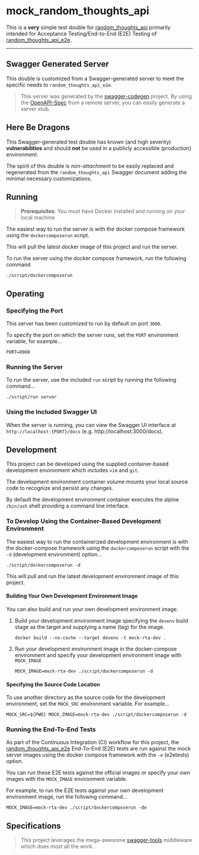 # mock_random_thoughts_api
This is a **very** simple test double for
[random_thoughts_api](https://github.com/brianjbayer/random_thoughts_api)
primarily intended for Acceptance Testing/End-to-End (E2E)
Testing of
[random_thoughts_api_e2e](https://github.com/brianjbayer/random_thoughts_api_e2e).

---

## Swagger Generated Server
This double is customized from a Swagger-generated server to meet
the specific needs to `random_thoughts_api_e2e`.

> This server was generated by the
> [swagger-codegen](https://github.com/swagger-api/swagger-codegen)
> project.  By using the [OpenAPI-Spec](https://github.com/OAI/OpenAPI-Specification)
> from a remote server, you can easily generate a server stub.

## Here Be Dragons
This Swagger-generated test double has known (and high severity)
**vulnerabilities** and should **not** be used in a publicly
accessible (production) environment.

The spirit of this double is *non-attachment* to be easily
replaced and regenerated from the `random_thoughts_api`
Swagger document adding the minimal necessary customizations.

## Running

> **Prerequisites**: You must have Docker installed and
> running on your local machine

The easiest way to run the server is with the docker compose
framework using the `dockercomposerun` script.

This will pull the latest docker image of this project and run
the server.

To run the server using the docker compose framework, run
the following command
```
./script/dockercomposerun
```

## Operating

### Specifying the Port
This server has been customized to run by default on port `3000`.

To specify the port on which the server runs, set the `PORT`
environment variable, for example...
```
PORT=8080
```

### Running the Server
To run the server, use the included `run` script by running the
following command...
```
./script/run server
```

### Using the Included Swagger UI
When the server is running, you can view the Swagger UI
interface at `http://localhost:{PORT}/docs`
(e.g. http://localhost:3000/docs).

## Development
This project can be developed using the supplied container-based
development environment which includes `vim` and `git`.

The development environment container volume mounts your local source
code to recognize and persist any changes.

By default the development environment container executes the alpine
`/bin/ash` shell providing a command line interface.

### To Develop Using the Container-Based Development Environment
The easiest way to run the containerized development environment is with
the docker-compose framework using the `dockercomposerun` script with the
`-d` (development environment) option...
```
./script/dockercomposerun -d
```

This will pull and run the latest development environment image of this
project.

#### Building Your Own Development Environment Image
You can also build and run your own development environment image.

1. Build your development environment image specifying the `devenv` build
   stage as the target and supplying a name (tag) for the image.
   ```
   docker build --no-cache --target devenv -t mock-rta-dev .
   ```

2. Run your development environment image in the docker-compose
   environment and specify your development environment image
   with `MOCK_IMAGE`
   ```
   MOCK_IMAGE=mock-rta-dev ./script/dockercomposerun -d
   ```

#### Specifying the Source Code Location
To use another directory as the source code for the development
environment, set the `MOCK_SRC` environment variable.
For example...
```
MOCK_SRC=${PWD} MOCK_IMAGE=mock-rta-dev ./script/dockercomposerun -d
```

### Running the End-To-End Tests
As part of the Continuous Integration (CI) workflow for this
project, the
[random_thoughts_api_e2e](https://github.com/brianjbayer/random_thoughts_api_e2e)
End-To-End (E2E) tests are run against the mock server images
using the docker compose framework with the `-e` (e2etests) option.

You can run these E2E tests against the official images or
specify your own images with the `MOCK_IMAGE` environment
variable.

For example, to run the E2E tests against your own development
environment image, run the following command...
```
MOCK_IMAGE=mock-rta-dev ./script/dockercomposerun -de
```

## Specifications

> This project leverages the mega-awesome
> [swagger-tools](https://github.com/apigee-127/swagger-tools)
> middleware which does most all the work.
